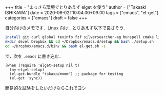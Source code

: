 +++
title = "まっさら環境でとりあえず elget を使う"
author = ["Takaaki ISHIKAWA"]
date = 2020-06-02T10:04:00+09:00
tags = ["emacs", "el-get"]
categories = ["emacs"]
draft = false
+++

自分向けのメモです．Linux 向け．とりあえず以下で良さそう．

```sh
install git curl global texinfo fzf silversearcher-ag hunspell cmake libgnutls28-dev
mkdir devel Dropbox && cd ~/Dropbox/emacs.d/setup && bash ./setup.sh
cd ~/Dropbox/emacs.d/bin/ && bash el-get.sh -s
```

で，次を `.emacs` に書き込む．

```emacs-lisp
(when (require 'elget-setup nil t)
  (my-elget-setup)
  (el-get-bundle "takaxp/moom") ;; package for testing
  (el-get 'sync))
```

簡易的な試験をしたいだけならこれでヨシ
